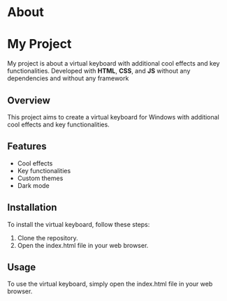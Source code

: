 # About

# My Project
My project is about a virtual keyboard with additional cool effects and key functionalities.
Developed with **HTML**, **CSS**, and **JS** without any dependencies and without any framework

## Overview
This project aims to create a virtual keyboard for Windows with additional cool effects and key functionalities.

## Features
- Cool effects
- Key functionalities
- Custom themes
- Dark mode

## Installation
To install the virtual keyboard, follow these steps:
1. Clone the repository.
2. Open the index.html file in your web browser.

## Usage
To use the virtual keyboard, simply open the index.html file in your web browser.
